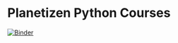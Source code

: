 # Planetizen Python Courses

[![Binder](https://mybinder.org/badge_logo.svg)](https://mybinder.org/v2/gh/gboeing/planetizen-python/master?urlpath=tree)